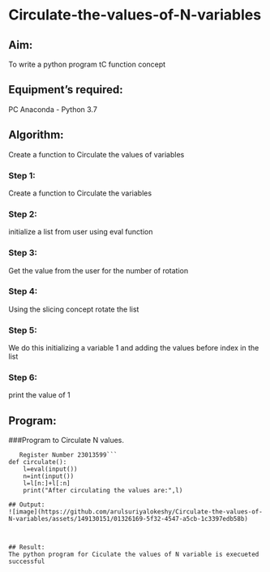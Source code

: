 # Circulate-the-values-of-N-variables
## Aim:
To write a python program tC function concept
## Equipment’s required:
PC
Anaconda - Python 3.7
## Algorithm: 
Create a function to Circulate the values of variables
### Step 1:
Create a function to Circulate the variables
### Step 2:
initialize a list from user using eval function
### Step 3: 
Get the value from the user for the number of rotation
### Step 4: 
Using the slicing concept rotate the list
### Step 5: 
We do this initializing a variable 1 and adding the values
before index in the list
### Step 6:
print the value of 1
## Program:
###Program to Circulate N values.
```Developed by Suriya prakash.S
   Register Number 23013599```
def circulate():
    l=eval(input())
    n=int(input())
    l=l[n:]+l[:n]
    print("After circulating the values are:",l)

## Output:
![image](https://github.com/arulsuriyalokeshy/Circulate-the-values-of-N-variables/assets/149130151/01326169-5f32-4547-a5cb-1c3397edb58b)



## Result:
The python program for Ciculate the values of N variable is execueted successful

